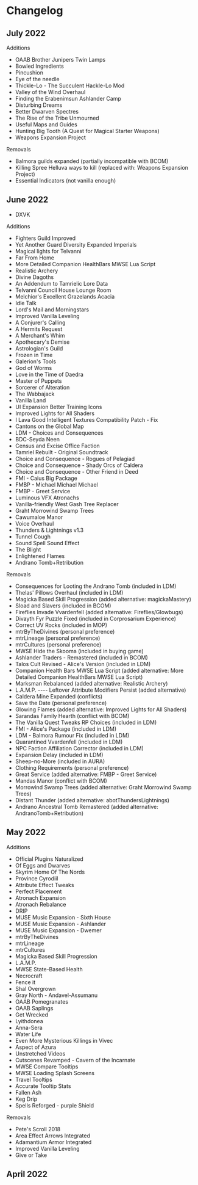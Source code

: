 # Changelog

## July 2022

Additions

- OAAB Brother Junipers Twin Lamps
- Bowled Ingredients
- Pincushion
- Eye of the needle
- Thickle-Lo - The Succulent Hackle-Lo Mod
- Valley of the Wind Overhaul
- Finding the Erabenimsun Ashlander Camp
- Disturbing Dreams
- Better Dwarven Spectres
- The Rise of the Tribe Unmourned
- Useful Maps and Guides
- Hunting Big Tooth (A Quest for Magical Starter Weapons)
- Weapons Expansion Project

Removals

- Balmora guilds expanded (partially incompatible with BCOM)
- Killing Spree Helluva ways to kill (replaced with: Weapons Expansion Project)
- Essential Indicators (not vanilla enough)

## June 2022

- DXVK

Additions

- Fighters Guild Improved
- Yet Another Guard Diversity Expanded Imperials
- Magical lights for Telvanni
- Far From Home
- More Detailed Companion HealthBars MWSE Lua Script
- Realistic Archery
- Divine Dagoths
- An Addendum to Tamrielic Lore Data
- Telvanni Council House Lounge Room
- Melchior's Excellent Grazelands Acacia
- Idle Talk
- Lord's Mail and Morningstars
- Improved Vanilla Leveling
- A Conjurer's Calling
- A Hermits Request
- A Merchant's Whim
- Apothecary's Demise
- Astrologian's Guild
- Frozen in Time
- Galerion's Tools
- God of Worms
- Love in the Time of Daedra
- Master of Puppets
- Sorcerer of Alteration
- The Wabbajack
- Vanilla Land
- UI Expansion Better Training Icons
- Improved Lights for All Shaders
- I Lava Good Intelligent Textures Compatibility Patch - Fix
- Cantons on the Global Map
- LDM - Choices and Consequences
- BDC-Seyda Neen
- Census and Excise Office Faction
- Tamriel Rebuilt - Original Soundtrack
- Choice and Consequence - Rogues of Pelagiad
- Choice and Consequence - Shady Orcs of Caldera
- Choice and Consequence - Other Friend in Deed
- FMI - Caius Big Package
- FMBP - Michael Michael Michael
- FMBP - Greet Service
- Luminous VFX Atronachs
- Vanilla-friendly West Gash Tree Replacer
- Graht Morrowind Swamp Trees
- Cawumaloe Manor
- Voice Overhaul
- Thunders & Lightnings v1.3
- Tunnel Cough
- Sound Spell Sound Effect
- The Blight
- Enlightened Flames
- Andrano Tomb+Retribution

Removals

- Consequences for Looting the Andrano Tomb (included in LDM)
- Thelas' Pillows Overhaul (included in LDM)
- Magicka Based Skill Progression (added alternative: magickaMastery)
- Sload and Slavers (included in BCOM)
- Fireflies Invade Vvardenfell (added alternative: Fireflies/Glowbugs)
- Divayth Fyr Puzzle Fixed (included in Corprosarium Experience)
- Correct UV Rocks (included in MOP)
- mtrByTheDivines (personal preference)
- mtrLineage (personal preference)
- mtrCultures (personal preference)
- MWSE Hide the Skooma (included in buying game)
- Ashlander Traders - Remastered (included in BCOM)
- Talos Cult Revised - Alice's Version (included in LDM)
- Companion Health Bars MWSE Lua Script (added alternative: More Detailed Companion HealthBars MWSE Lua Script)
- Marksman Rebalanced (added alternative: Realistic Archery)
- L.A.M.P. ---- Leftover Attribute Modifiers Persist (added alternative)
- Caldera Mine Expanded (conflicts)
- Save the Date (personal preference)
- Glowing Flames (added alternative: Improved Lights for All Shaders)
- Sarandas Family Hearth (conflict with BCOM)
- The Vanilla Quest Tweaks RP Choices (included in LDM)
- FMI - Alice's Package (included in LDM)
- LDM - Balmora Rumour Fix (included in LDM)
- Quarantined Vvardenfell (included in LDM)
- NPC Faction Affiliation Corrector (included in LDM)
- Expansion Delay (included in LDM)
- Sheep-no-More (included in AURA)
- Clothing Requirements (personal preference)
- Great Service (added alternative: FMBP - Greet Service)
- Mandas Manor (conflict with BCOM)
- Morrowind Swamp Trees (added alternative: Graht Morrowind Swamp Trees)
- Distant Thunder (added alternative: abotThundersLightnings)
- Andrano Ancestral Tomb Remastered (added alternative: AndranoTomb+Retribution)

## May 2022

Additions

- Official Plugins Naturalized
- Of Eggs and Dwarves
- Skyrim Home Of The Nords
- Province Cyrodiil
- Attribute Effect Tweaks
- Perfect Placement
- Atronach Expansion
- Atronach Rebalance
- DRIP
- MUSE Music Expansion - Sixth House
- MUSE Music Expansion - Ashlander
- MUSE Music Expansion - Dwemer
- mtrByTheDivines
- mtrLineage
- mtrCultures
- Magicka Based Skill Progression
- L.A.M.P.
- MWSE State-Based Health
- Necrocraft
- Fence it
- Shal Overgrown
- Gray North - Andavel-Assumanu
- OAAB Pomegranates
- OAAB Saplings
- Get Wrecked
- Lyithdonea
- Anna-Sera
- Water Life
- Even More Mysterious Killings in Vivec
- Aspect of Azura
- Unstretched Videos
- Cutscenes Revamped - Cavern of the Incarnate
- MWSE Compare Tooltips
- MWSE Loading Splash Screens
- Travel Tooltips
- Accurate Tooltip Stats
- Fallen Ash
- Keg Drip
- Spells Reforged - purple Shield

Removals

- Pete's Scroll 2018
- Area Effect Arrows Integrated
- Adamantium Armor Integrated
- Improved Vanilla Leveling
- Give or Take

## April 2022
